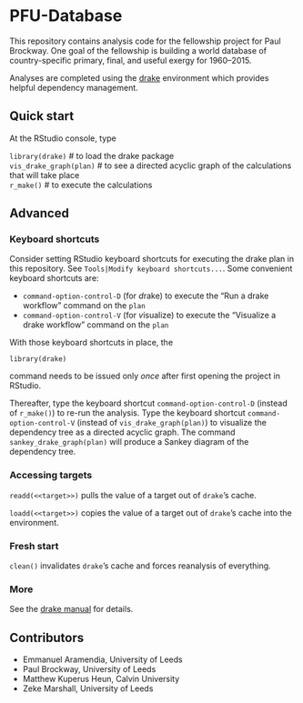 
<!-- *********** -->

<!-- Note: README.md is generated from README.Rmd.   -->

<!-- Be sure to edit README.Rmd and generate the README.md file by Cmd/Ctl-shift-K -->

<!-- *********** -->

# PFU-Database

This repository contains analysis code for the fellowship project for
Paul Brockway. One goal of the fellowship is building a world database
of country-specific primary, final, and useful exergy for 1960–2015.

Analyses are completed using the
[drake](https://github.com/ropensci/drake) environment which provides
helpful dependency management.

## Quick start

At the RStudio console, type

`library(drake)` \# to load the drake package  
`vis_drake_graph(plan)` \# to see a directed acyclic graph of the
calculations that will take place  
`r_make()` \# to execute the calculations

## Advanced

### Keyboard shortcuts

Consider setting RStudio keyboard shortcuts for executing the drake plan
in this repository. See `Tools|Modify keyboard shortcuts...`. Some
convenient keyboard shortcuts are:

  - `command-option-control-D` (for *d*rake) to execute the “Run a drake
    workflow” command on the `plan`
  - `command-option-control-V` (for *v*isualize) to execute the
    “Visualize a drake workflow” command on the `plan`

With those keyboard shortcuts in place, the

`library(drake)`

command needs to be issued only *once* after first opening the project
in RStudio.

Thereafter, type the keyboard shortcut `command-option-control-D`
(instead of `r_make()`) to re-run the analysis. Type the keyboard
shortcut `command-option-control-V` (instead of `vis_drake_graph(plan)`)
to visualize the dependency tree as a directed acyclic graph. The
command `sankey_drake_graph(plan)` will produce a Sankey diagram of the
dependency tree.

### Accessing targets

`readd(<<target>>)` pulls the value of a target out of `drake`’s cache.

`loadd(<<target>>)` copies the value of a target out of `drake`’s cache
into the environment.

### Fresh start

`clean()` invalidates `drake`’s cache and forces reanalysis of
everything.

### More

See the [drake manual](https://books.ropensci.org/drake/) for details.

## Contributors

  - Emmanuel Aramendia, University of Leeds
  - Paul Brockway, University of Leeds
  - Matthew Kuperus Heun, Calvin University
  - Zeke Marshall, University of Leeds
